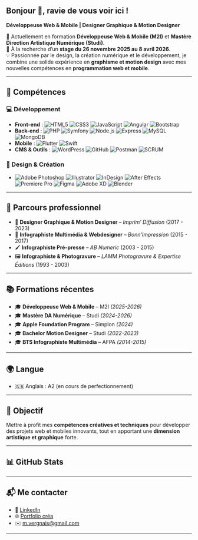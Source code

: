 ## Bonjour 👋, ravie de vous voir ici ! 

**Développeuse Web & Mobile | Designer Graphique & Motion Designer**  

🎯 Actuellement en formation **Développeuse Web & Mobile (M2I)** et **Mastère Direction Artistique Numérique (Studi)**.  
📅 À la recherche d’un **stage du 26 novembre 2025 au 8 avril 2026**.  
💡 Passionnée par le design, la création numérique et le développement, je combine une solide expérience en **graphisme et motion design** avec mes nouvelles compétences en **programmation web et mobile**.  

---

## 🚀 Compétences  

### 💻 Développement  
- **Front-end** : ![HTML5](https://img.shields.io/badge/HTML5-E34F26?style=flat&logo=html5&logoColor=white) ![CSS3](https://img.shields.io/badge/CSS3-1572B6?style=flat&logo=css3&logoColor=white) ![JavaScript](https://img.shields.io/badge/JavaScript-F7DF1E?style=flat&logo=javascript&logoColor=black) ![Angular](https://img.shields.io/badge/Angular-DD0031?style=flat&logo=angular&logoColor=white) ![Bootstrap](https://img.shields.io/badge/Bootstrap-7952B3?style=flat&logo=bootstrap&logoColor=white)  
- **Back-end** : ![PHP](https://img.shields.io/badge/PHP-777BB4?style=flat&logo=php&logoColor=white) ![Symfony](https://img.shields.io/badge/Symfony-000000?style=flat&logo=symfony&logoColor=white) ![Node.js](https://img.shields.io/badge/Node.js-339933?style=flat&logo=node.js&logoColor=white) ![Express](https://img.shields.io/badge/Express-000000?style=flat&logo=express&logoColor=white) ![MySQL](https://img.shields.io/badge/MySQL-4479A1?style=flat&logo=mysql&logoColor=white) ![MongoDB](https://img.shields.io/badge/MongoDB-47A248?style=flat&logo=mongodb&logoColor=white)  
- **Mobile** : ![Flutter](https://img.shields.io/badge/Flutter-02569B?style=flat&logo=flutter&logoColor=white) ![Swift](https://img.shields.io/badge/Swift-FA7343?style=flat&logo=swift&logoColor=white)  
- **CMS & Outils** : ![WordPress](https://img.shields.io/badge/WordPress-21759B?style=flat&logo=wordpress&logoColor=white) ![GitHub](https://img.shields.io/badge/GitHub-181717?style=flat&logo=github&logoColor=white) ![Postman](https://img.shields.io/badge/Postman-FF6C37?style=flat&logo=postman&logoColor=white) ![SCRUM](https://img.shields.io/badge/SCRUM-6DB33F?style=flat&logo=agile&logoColor=white)  

### 🎨 Design & Création  
- ![Adobe Photoshop](https://img.shields.io/badge/Photoshop-31A8FF?style=flat&logo=adobe-photoshop&logoColor=white) ![Illustrator](https://img.shields.io/badge/Illustrator-FF9A00?style=flat&logo=adobe-illustrator&logoColor=white) ![InDesign](https://img.shields.io/badge/InDesign-FF3366?style=flat&logo=adobe-indesign&logoColor=white) ![After Effects](https://img.shields.io/badge/After%20Effects-9999FF?style=flat&logo=adobe-after-effects&logoColor=white) ![Premiere Pro](https://img.shields.io/badge/Premiere%20Pro-9999FF?style=flat&logo=adobe-premiere-pro&logoColor=white) ![Figma](https://img.shields.io/badge/Figma-F24E1E?style=flat&logo=figma&logoColor=white) ![Adobe XD](https://img.shields.io/badge/Adobe%20XD-FF61F6?style=flat&logo=adobe-xd&logoColor=white) ![Blender](https://img.shields.io/badge/Blender-F5792A?style=flat&logo=blender&logoColor=white)  

---

## 💼 Parcours professionnel  

- 🎨 **Designer Graphique & Motion Designer** – *Imprim’ Diffusion* (2017 - 2023)  
- 🎨 **Infographiste Multimédia & Webdesigner** – *Bonn’Impression* (2015 - 2017)  
- 🖌️ **Infographiste Pré-presse** – *AB Numeric* (2003 - 2015)  
- 🖼️ **Infographiste & Photogravure** – *LAMM Photogravure & Expertise Éditions* (1993 - 2003)  

---

## 📚 Formations récentes  

- 🎓 **Développeuse Web & Mobile** – M2I *(2025-2026)*  
- 🎓 **Mastère DA Numérique** – Studi *(2024-2026)*  
- 🎓 **Apple Foundation Program** – Simplon *(2024)*  
- 🎓 **Bachelor Motion Designer** – Studi *(2022-2023)*  
- 🎓 **BTS Infographiste Multimédia** – AFPA *(2014-2015)*  

---

## 🌍 Langue  
- 🇬🇧 Anglais : A2 (en cours de perfectionnement)  

---

## 🎯 Objectif  
Mettre à profit mes **compétences créatives et techniques** pour développer des projets web et mobiles innovants, tout en apportant une **dimension artistique et graphique** forte.  

---

## 📊 GitHub Stats  

<p align="center">
  
</p>  

---

## 📬 Me contacter  
- 🔗 [LinkedIn](https://www.linkedin.com/in/murielle-vergnais)
- 🌐 [Portfolio créa](https://mvergnais.myportfolio.com)  
- ✉️ m.vergnais@gmail.com

---
